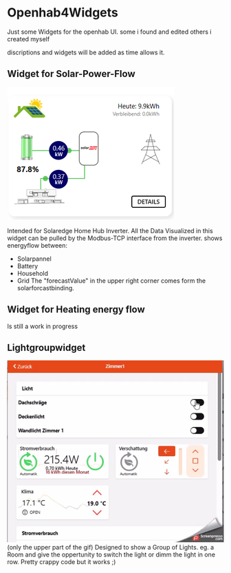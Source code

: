 # Openhab4Widgets

Just some Widgets for the openhab UI. 
some i found and edited 
others i created myself

discriptions and widgets will be added as time allows it. 
## Widget for Solar-Power-Flow

![Alt text](/SolaredgePowerViewWidget/Preview.png?raw=true "Optional Title")

Intended for Solaredge Home Hub Inverter.
All the Data Visualized in this widget can be pulled by the Modbus-TCP interface from the inverter. 
shows energyflow between:
 - Solarpannel
 - Battery
 - Household
 - Grid
The "forecastValue" in the upper right corner comes form the solarforcastbinding.

## Widget for Heating energy flow
Is still a work in progress 

## Lightgroupwidget

![Alt text](/LightGroupWidget/preview.gif?raw=true "Optional Title")
(only the upper part of the gif)
Designed to show a Group of Lights. eg. a Room and give the oppertunity to switch the light or dimm the light in one row. 
Pretty crappy code but it works ;)
